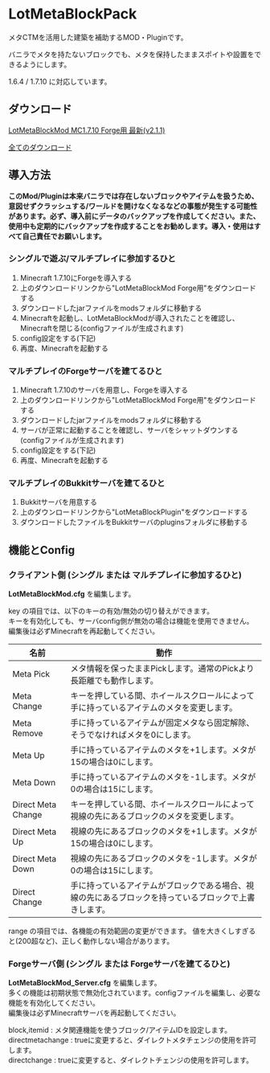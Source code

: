 # LotMetaBlockPack

メタCTMを活用した建築を補助するMOD・Pluginです。

バニラでメタを持たないブロックでも、メタを保持したままスポイトや設置をできるようにします。

1.6.4 / 1.7.10 に対応しています。


## ダウンロード

[LotMetaBlockMod MC1.7.10 Forge用 最新(v2.1.1)](https://drive.google.com/open?id=1fu36nYGB9F8M8B1yWHMI_nNhtUCzEI3M)

[全てのダウンロード](https://drive.google.com/drive/folders/1PPxjFPtVM3lspYbFkwAWdvSsfhQgEDie?usp=sharing)

## 導入方法

**このMod/Pluginは本来バニラでは存在しないブロックやアイテムを扱うため、 意図せずクラッシュする/ワールドを開けなくなるなどの事態が発生する可能性があります。必ず、導入前にデータのバックアップを作成してください。また、使用中も定期的にバックアップを作成することをお勧めします。導入・使用はすべて自己責任でお願いします。**

### シングルで遊ぶ/マルチプレイに参加するひと

1. Minecraft 1.7.10にForgeを導入する
2. 上のダウンロードリンクから"LotMetaBlockMod Forge用"をダウンロードする
3. ダウンロードしたjarファイルをmodsフォルダに移動する
4. Minecraftを起動し、LotMetaBlockModが導入されたことを確認し、Minecraftを閉じる(configファイルが生成されます)
5. config設定をする(下記)
6. 再度、Minecraftを起動する

### マルチプレイのForgeサーバを建てるひと

1. Minecraft 1.7.10のサーバを用意し、Forgeを導入する
2. 上のダウンロードリンクから"LotMetaBlockMod Forge用"をダウンロードする
3. ダウンロードしたjarファイルをmodsフォルダに移動する
4. サーバが正常に起動することを確認し、サーバをシャットダウンする(configファイルが生成されます)
5. config設定をする(下記)
6. 再度、Minecraftを起動する

### マルチプレイのBukkitサーバを建てるひと

1. Bukkitサーバを用意する
2. 上のダウンロードリンクから"LotMetaBlockPlugin"をダウンロードする
3. ダウンロードしたファイルをBukkitサーバのpluginsフォルダに移動する


## 機能とConfig

### クライアント側 (シングル または マルチプレイに参加するひと)

**LotMetaBlockMod.cfg** を編集します。

key の項目では、以下のキーの有効/無効の切り替えができます。  
キーを有効化しても、サーバconfig側が無効の場合は機能を使用できません。  
編集後は必ずMinecraftを再起動してください。

|名前|動作|
|-|-|
|Meta Pick|メタ情報を保ったままPickします。通常のPickより長距離でも動作します。|
|Meta Change|キーを押している間、ホイールスクロールによって手に持っているアイテムのメタを変更します。|
|Meta Remove|手に持っているアイテムが固定メタなら固定解除、そうでなければメタを0にします。|
|Meta Up|手に持っているアイテムのメタを+1します。メタが15の場合は0にします。|
|Meta Down|手に持っているアイテムのメタを-1します。メタが0の場合は15にします。|
|Direct Meta Change|キーを押している間、ホイールスクロールによって視線の先にあるブロックのメタを変更します。|
|Direct Meta Up|視線の先にあるブロックのメタを+1します。メタが15の場合は0にします。|
|Direct Meta Down|視線の先にあるブロックのメタを-1します。メタが0の場合は15にします。|
|Direct Change|手に持っているアイテムがブロックである場合、視線の先にあるブロックを持っているブロックで上書きします。|

range の項目では、各機能の有効範囲の変更ができます。
値を大きくしすぎると(200超など)、正しく動作しない場合があります。

### Forgeサーバ側 (シングル または Forgeサーバを建てるひと)

**LotMetaBlockMod_Server.cfg** を編集します。  
多くの機能は初期状態で無効化されています。configファイルを編集し、必要な機能を有効化してください。  
編集後は必ずMinecraftサーバを再起動してください。

block,itemid : メタ関連機能を使うブロック/アイテムIDを設定します。  
directmetachange : trueに変更すると、ダイレクトメタチェンジの使用を許可します。  
directchange : trueに変更すると、ダイレクトチェンジの使用を許可します。
